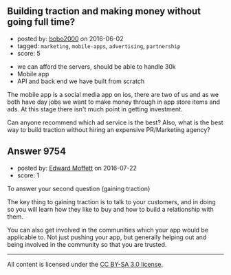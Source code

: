 ## Building traction and making money without going full time?

- posted by: [bobo2000](https://stackexchange.com/users/1069934/bobo2000) on 2016-06-02
- tagged: `marketing`, `mobile-apps`, `advertising`, `partnership`
- score: 5

<ul>
<li>we can afford the servers, should be able to handle 30k</li>
<li>Mobile app</li>
<li>API and back end we have built from scratch</li>
</ul>

<p>The mobile app is a social media app on ios, there are two of us and as we both have day jobs we want to make money through in app store items and ads. At this stage there isn't much point in getting investment.</p>

<p>Can anyone recommend which ad service is the best? Also, what is the best way to build traction without hiring an expensive PR/Marketing agency?</p>



## Answer 9754

- posted by: [Edward Moffett](https://stackexchange.com/users/4961599/edward-moffett) on 2016-07-22
- score: 1

<p>To answer your second question (gaining traction)</p>

<p>The key thing to gaining traction is to talk to your customers, and in doing so you will learn how they like to buy and how to build a relationship with them.</p>

<p>You can also get involved in the communities which your app would be applicable to. Not just pushing your app, but generally helping out and being involved in the community so that you are trusted. </p>




---

All content is licensed under the [CC BY-SA 3.0 license](https://creativecommons.org/licenses/by-sa/3.0/).
